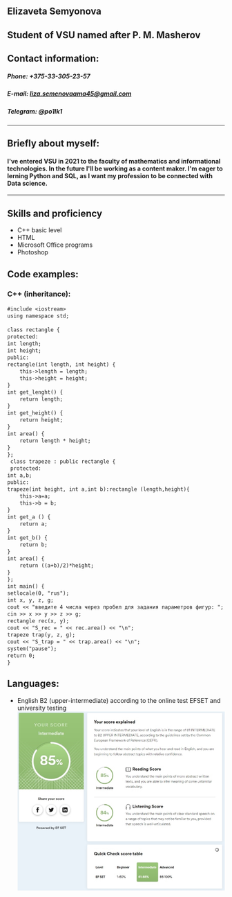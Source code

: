 ## **Elizaveta Semyonova**
## Student of VSU named after P. M. Masherov
## **Contact information:**
##### **Phone:** +375-33-305-23-57 
##### **E-mail:** liza.semenovaama45@gmail.com
##### **Telegram:** @po1lk1
---
## Briefly about myself:
#### I've entered VSU in 2021 to the faculty of mathematics and informational technologies. In the future I'll be working as a content maker. I'm eager to lerning Python and SQL, as I want my profession to be connected with Data science. 
***
## Skills and proficiency
* C++ basic level
* HTML
* Microsoft Office programs
* Photoshop
## Code examples:
### C++ (inheritance):

    #include <iostream>
    using namespace std;

    class rectangle {
    protected:
	int length;
	int height; 
    public:
	rectangle(int length, int height) {
		this->length = length; 
		this->height = height;
	}
	int get_lenght() {
		return length;
	}
	int get_height() {
		return height;
	}
	int area() {
		return length * height;
	}
    };
     class trapeze : public rectangle {
     protected:
	int a,b;
    public:
	trapeze(int height, int a,int b):rectangle (length,height){
		this->a=a;
		this->b = b;
	}
	int get_a () {
		return a;
	}
	int get_b() {
		return b;
	}
	int area() {
		return ((a+b)/2)*height;
	}
    };
    int main() {
	setlocale(0, "rus");
	int x, y, z, g;
	cout << "введите 4 числа через пробел для задания параметров фигур: ";
	cin >> x >> y >> z >> g;
	rectangle rec(x, y); 
	cout << "S_rec = " << rec.area() << "\n";
	trapeze trap(y, z, g);
	cout << "S_trap = " << trap.area() << "\n";
	system("pause");
	return 0;
    }
## Languages:
* English B2 (upper-intermediate) according to the online test EFSET and university testing 
![eng](https://github.com/lizon19/cv/blob/markdown-cv/photo.jpg)
